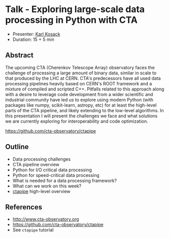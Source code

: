 # Talk - Exploring large-scale data processing in Python with CTA

* Presenter: [Karl Kosack](https://github.com/kosack)
* Duration: 15 + 5 min

## Abstract

The upcoming CTA (Cherenkov Telescope Array) observatory faces the
challenge of processing a large amount of binary data, similar in
scale to that produced by the LHC at CERN. CTA's predecessors have all
used data processing pipelines heavily based on CERN's ROOT framework
and a mixture of compiled and scripted C++. Pitfalls related to this
approach along with a desire to leverage code development from a wider
scientific and industrial community have led us to explore using modern
Python (with packages like numpy, scikit-learn, astropy, etc) for at
least the high-level parts of the CTA pipeline, and likely extending
to the low-level algorithms. In this presentation I will present the
challenges we face and what solutions we are currently exploring for
interoperability and code optimization.

https://github.com/cta-observatory/ctapipe

## Outline

* Data processing challenges
* CTA pipeline overview
* Python for I/O critical data processing
* Python for speed-critical data processing
* What is needed for a data processing framework?
* What can we work on this week?
* [ctapipe](https://github.com/cta-observatory/ctapipe) high-level overview

## References

* http://www.cta-observatory.org
* https://github.com/cta-observatory/ctapipe
* See `ctapipe` tutorial
